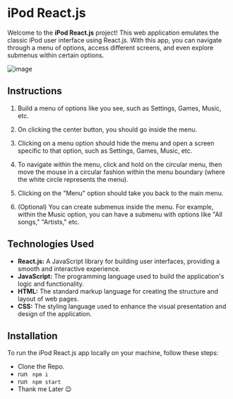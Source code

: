 
# iPod React.js

Welcome to the **iPod React.js** project! This web application emulates the classic iPod user interface using React.js. With this app, you can navigate through a menu of options, access different screens, and even explore submenus within certain options.

![image](https://github.com/DeepakkPatil/Ipod/assets/108725514/0b0dcd31-3c03-43a3-a1b7-5973a39d2baf)


## Instructions

1. Build a menu of options like you see, such as Settings, Games, Music, etc.

2. On clicking the center button, you should go inside the menu.

3. Clicking on a menu option should hide the menu and open a screen specific to that option, such as Settings, Games, Music, etc.

4. To navigate within the menu, click and hold on the circular menu, then move the mouse in a circular fashion within the menu boundary (where the white circle represents the menu).

5. Clicking on the "Menu" option should take you back to the main menu.

6. (Optional) You can create submenus inside the menu. For example, within the Music option, you can have a submenu with options like "All songs," "Artists," etc.

## Technologies Used

- **React.js:** A JavaScript library for building user interfaces, providing a smooth and interactive experience.
- **JavaScript:** The programming language used to build the application's logic and functionality.
- **HTML:** The standard markup language for creating the structure and layout of web pages.
- **CSS:** The styling language used to enhance the visual presentation and design of the application.

## Installation

To run the iPod React.js app locally on your machine, follow these steps:

- Clone the Repo.
- run <code> npm i </code>
- run <code> npm start </code>
- Thank me Later 😉




